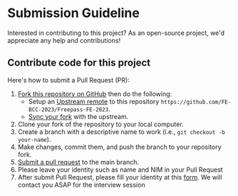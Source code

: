 # Submission Guideline

Interested in contributing to this project? As an open-source project, we'd appreciate any help and contributions!

## Contribute code for this project

Here's how to submit a Pull Request (PR):

1. [Fork this repository on GitHub][fork] then do the following:
   - Setup an [Upstream remote][configure-upstream] to this repository
     `https://github.com/FE-BCC-2023/Freepass-FE-2023`.
   - [Sync your fork][sync-fork] with the upstream.
2. Clone your fork of the repository to your local computer.
3. Create a branch with a descriptive name to work (i.e., `git checkout -b your-name`).
4. Make changes, commit them, and push the branch to your repository fork.
5. [Submit a pull request][pull-req] to the main branch.
6. Please leave your identity such as name and NIM in your Pull Request
7. After submit Pull Request, please fill your identity at this [form](https://bit.ly/PendaftaranFreepassBCC2023). We will contact you ASAP for the interview session

[fork]: https://help.github.com/articles/fork-a-repo
[configure-upstream]: https://help.github.com/en/github/collaborating-with-issues-and-pull-requests/configuring-a-remote-for-a-fork
[sync-fork]: https://help.github.com/en/github/collaborating-with-issues-and-pull-requests/syncing-a-fork
[pull-req]: https://help.github.com/articles/using-pull-requests
